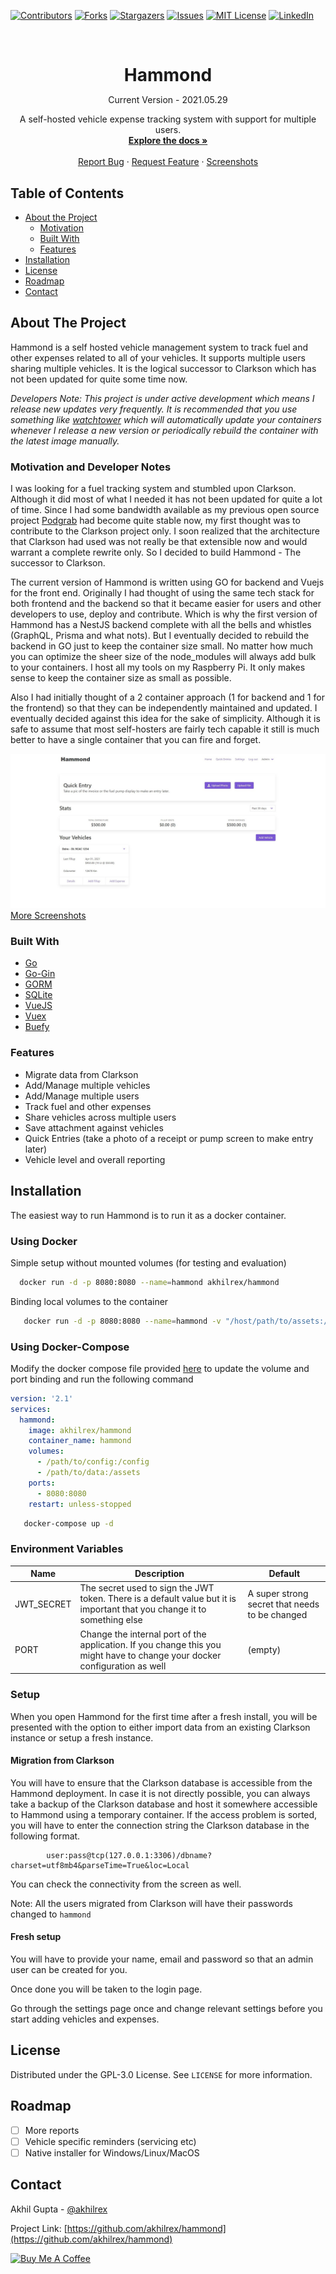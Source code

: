 [![Contributors][contributors-shield]][contributors-url] [![Forks][forks-shield]][forks-url] [![Stargazers][stars-shield]][stars-url] [![Issues][issues-shield]][issues-url] [![MIT License][license-shield]][license-url] [![LinkedIn][linkedin-shield]][linkedin-url]

<!-- PROJECT LOGO -->
<br />
<p align="center">
  <!-- <a href="https://github.com/akhilrex/hammond">
    <img src="images/logo.png" alt="Logo" width="80" height="80">
  </a> -->

  <h1 align="center" style="margin-bottom:0">Hammond</h1>
  <p align="center">Current Version - 2021.05.29</p>

  <p align="center">
    A self-hosted vehicle expense tracking system with support for multiple users.
    <br />
    <a href="https://github.com/akhilrex/hammond"><strong>Explore the docs »</strong></a>
    <br />
    <br />
    <!-- <a href="https://github.com/akhilrex/hammond">View Demo</a>
    · -->
    <a href="https://github.com/akhilrex/hammond/issues">Report Bug</a>
    ·
    <a href="https://github.com/akhilrex/hammond/issues">Request Feature</a>
        ·
    <a href="Screenshots.md">Screenshots</a>
  </p>
</p>

<!-- TABLE OF CONTENTS -->

## Table of Contents

- [About the Project](#about-the-project)
  - [Motivation](#motivation)
  - [Built With](#built-with)
  - [Features](#features)
- [Installation](#installation)
- [License](#license)
- [Roadmap](#roadmap)
- [Contact](#contact)

<!-- ABOUT THE PROJECT -->

## About The Project

Hammond is a self hosted vehicle management system to track fuel and other expenses related to all of your vehicles. It supports multiple users sharing multiple vehicles. It is the logical successor to Clarkson which has not been updated for quite some time now.

_Developers Note: This project is under active development which means I release new updates very frequently. It is recommended that you use something like [watchtower](https://github.com/containrrr/watchtower) which will automatically update your containers whenever I release a new version or periodically rebuild the container with the latest image manually._

### Motivation and Developer Notes

I was looking for a fuel tracking system and stumbled upon Clarkson. Although it did most of what I needed it has not been updated for quite a lot of time. Since I had some bandwidth available as my previous open source project [Podgrab](http://github.com/akhilrex/podgrab) had become quite stable now, my first thought was to contribute to the Clarkson project only. I soon realized that the architecture that Clarkson had used was not really be that extensible now and would warrant a complete rewrite only. So I decided to build Hammond - The successor to Clarkson.

The current version of Hammond is written using GO for backend and Vuejs for the front end. Originally I had thought of using the same tech stack for both frontend and the backend so that it became easier for users and other developers to use, deploy and contribute. Which is why the first version of Hammond has a NestJS backend complete with all the bells and whistles (GraphQL, Prisma and what nots). But I eventually decided to rebuild the backend in GO just to keep the container size small. No matter how much you can optimize the sheer size of the node_modules will always add bulk to your containers. I host all my tools on my Raspberry Pi. It only makes sense to keep the container size as small as possible.

Also I had initially thought of a 2 container approach (1 for backend and 1 for the frontend) so that they can be independently maintained and updated. I eventually decided against this idea for the sake of simplicity. Although it is safe to assume that most self-hosters are fairly tech capable it still is much better to have a single container that you can fire and forget.

![Product Name Screen Shot][product-screenshot] [More Screenshots](Screenshots.md)

### Built With

- [Go](https://golang.org/)
- [Go-Gin](https://github.com/gin-gonic/gin)
- [GORM](https://github.com/go-gorm/gorm)
- [SQLite](https://www.sqlite.org/index.html)
- [VueJS](https://vuejs.org/)
- [Vuex](https://vuex.vuejs.org/)
- [Buefy](https://buefy.org/)

### Features

- Migrate data from Clarkson
- Add/Manage multiple vehicles
- Add/Manage multiple users
- Track fuel and other expenses
- Share vehicles across multiple users
- Save attachment against vehicles
- Quick Entries (take a photo of a receipt or pump screen to make entry later)
- Vehicle level and overall reporting

## Installation

The easiest way to run Hammond is to run it as a docker container.

### Using Docker

Simple setup without mounted volumes (for testing and evaluation)

```sh
  docker run -d -p 8080:8080 --name=hammond akhilrex/hammond
```

Binding local volumes to the container

```sh
   docker run -d -p 8080:8080 --name=hammond -v "/host/path/to/assets:/assets" -v "/host/path/to/config:/config"  akhilrex/hammond
```

### Using Docker-Compose

Modify the docker compose file provided [here](https://github.com/akhilrex/hammond/blob/master/docker-compose.yml) to update the volume and port binding and run the following command

```yaml
version: '2.1'
services:
  hammond:
    image: akhilrex/hammond
    container_name: hammond
    volumes:
      - /path/to/config:/config
      - /path/to/data:/assets
    ports:
      - 8080:8080
    restart: unless-stopped
```

```sh
   docker-compose up -d
```

<!-- ### Build from Source / Ubuntu Installation

Although personally I feel that using the docker container is the best way of using and enjoying something like hammond, a lot of people in the community are still not comfortable with using Docker and wanted to host it natively on their Linux servers. Follow the link below to get a guide on how to build hammond from source.

[Build from source / Ubuntu Guide](docs/ubuntu-install.md) -->

### Environment Variables

| Name | Description                                                                                                                | Default |
| ---- | -------------------------------------------------------------------------------------------------------------------------- | ------- |
| JWT_SECRET | The secret used to sign the JWT token. There is a default value but it is important that you change it to something else| A super strong secret that needs to be changed | 
| PORT | Change the internal port of the application. If you change this you might have to change your docker configuration as well | (empty) |

### Setup

When you open Hammond for the first time after a fresh install, you will be presented with the option to either import data from an existing Clarkson instance or setup a fresh instance.

#### Migration from Clarkson

You will have to ensure that the Clarkson database is accessible from the Hammond deployment. In case it is not directly possible, you can always take a backup of the Clarkson database and host it somewhere accessible to Hammond using a temporary container. If the access problem is sorted, you will have to enter the connection string the Clarkson database in the following format.

```
        user:pass@tcp(127.0.0.1:3306)/dbname?charset=utf8mb4&parseTime=True&loc=Local
```

You can check the connectivity from the screen as well.

Note: All the users migrated from Clarkson will have their passwords changed to `hammond`

#### Fresh setup

You will have to provide your name, email and password so that an admin user can be created for you.

Once done you will be taken to the login page.

Go through the settings page once and change relevant settings before you start adding vehicles and expenses.

## License

Distributed under the GPL-3.0 License. See `LICENSE` for more information.

## Roadmap

- [ ] More reports
- [ ] Vehicle specific reminders (servicing etc)
- [ ] Native installer for Windows/Linux/MacOS

<!-- CONTACT -->

## Contact

Akhil Gupta - [@akhilrex](https://twitter.com/akhilrex)

Project Link: [https://github.com/akhilrex/hammond](https://github.com/akhilrex/hammond)

<a href="https://www.buymeacoffee.com/akhilrex" target="_blank"><img src="https://cdn.buymeacoffee.com/buttons/v2/default-yellow.png" alt="Buy Me A Coffee" style="width: 217px !important;height: 60px !important;" ></a>

<!-- MARKDOWN LINKS & IMAGES -->
<!-- https://www.markdownguide.org/basic-syntax/#reference-style-links -->

[contributors-shield]: https://img.shields.io/github/contributors/akhilrex/hammond.svg?style=flat-square
[contributors-url]: https://github.com/akhilrex/hammond/graphs/contributors
[forks-shield]: https://img.shields.io/github/forks/akhilrex/hammond.svg?style=flat-square
[forks-url]: https://github.com/akhilrex/hammond/network/members
[stars-shield]: https://img.shields.io/github/stars/akhilrex/hammond.svg?style=flat-square
[stars-url]: https://github.com/akhilrex/hammond/stargazers
[issues-shield]: https://img.shields.io/github/issues/akhilrex/hammond.svg?style=flat-square
[issues-url]: https://github.com/akhilrex/hammond/issues
[license-shield]: https://img.shields.io/github/license/akhilrex/hammond.svg?style=flat-square
[license-url]: https://github.com/akhilrex/hammond/blob/master/LICENSE.txt
[linkedin-shield]: https://img.shields.io/badge/-LinkedIn-black.svg?style=flat-square&logo=linkedin&colorB=555
[linkedin-url]: https://linkedin.com/in/akhilrex
[product-screenshot]: images/screenshot.jpg

